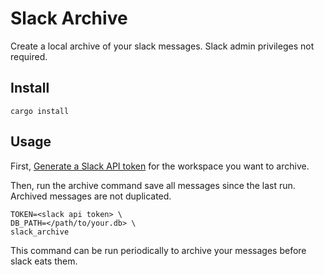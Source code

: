 # Slack Archive

Create a local archive of your slack messages. Slack admin privileges not required.

## Install

```
cargo install
```

## Usage

First, [Generate a Slack API token](https://api.slack.com/custom-integrations/legacy-tokens) for the workspace you want to archive.

Then, run the archive command save all messages since the last run. Archived messages are not duplicated.

```
TOKEN=<slack api token> \
DB_PATH=</path/to/your.db> \
slack_archive
```

This command can be run periodically to archive your messages before slack eats them.
